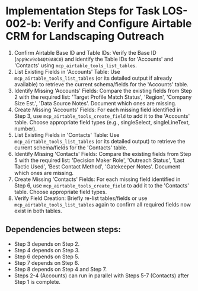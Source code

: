 # Implementation Steps for Task LOS-002-b: Verify and Configure Airtable CRM for Landscaping Outreach

1.  Confirm Airtable Base ID and Table IDs: Verify the Base ID (`app9cv9ob4Qt0A8C0`) and identify the Table IDs for 'Accounts' and 'Contacts' using `mcp_airtable_tools_list_tables`.
2.  List Existing Fields in 'Accounts' Table: Use `mcp_airtable_tools_list_tables` (or its detailed output if already available) to retrieve the current schema/fields for the 'Accounts' table.
3.  Identify Missing 'Accounts' Fields: Compare the existing fields from Step 2 with the required list: 'Target Profile Match Status', 'Region', 'Company Size Est.', 'Data Source Notes'. Document which ones are missing.
4.  Create Missing 'Accounts' Fields: For each missing field identified in Step 3, use `mcp_airtable_tools_create_field` to add it to the 'Accounts' table. Choose appropriate field types (e.g., singleSelect, singleLineText, number).
5.  List Existing Fields in 'Contacts' Table: Use `mcp_airtable_tools_list_tables` (or its detailed output) to retrieve the current schema/fields for the 'Contacts' table.
6.  Identify Missing 'Contacts' Fields: Compare the existing fields from Step 5 with the required list: 'Decision Maker Role', 'Outreach Status', 'Last Tactic Used', 'Best Contact Method', 'Gatekeeper Notes'. Document which ones are missing.
7.  Create Missing 'Contacts' Fields: For each missing field identified in Step 6, use `mcp_airtable_tools_create_field` to add it to the 'Contacts' table. Choose appropriate field types.
8.  Verify Field Creation: Briefly re-list tables/fields or use `mcp_airtable_tools_list_tables` again to confirm all required fields now exist in both tables.

## Dependencies between steps:
*   Step 3 depends on Step 2.
*   Step 4 depends on Step 3.
*   Step 6 depends on Step 5.
*   Step 7 depends on Step 6.
*   Step 8 depends on Step 4 and Step 7.
*   Steps 2-4 (Accounts) can run in parallel with Steps 5-7 (Contacts) after Step 1 is complete. 